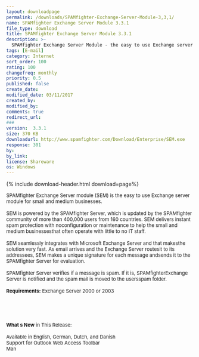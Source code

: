 ```yaml
---
layout: downloadpage
permalink: /downloads/SPAMfighter-Exchange-Server-Module-3,3,1/
name: SPAMfighter Exchange Server Module 3.3.1
file_type: download
title: SPAMfighter Exchange Server Module 3.3.1
description: >-
  SPAMfighter Exchange Server Module - the easy to use Exchange server module for small and medium businesses
tags: [E-mail]
category: Internet
sort_order: 100
rating: 100
changefreq: monthly
priority: 0.5
published: false
create_date:
modified_date: 03/11/2017
created_by:
modified_by:
comments: true
redirect_url:
###
version:  3.3.1
size: 370 KB
downloadurl: http://www.spamfighter.com/Download/Enterprise/SEM.exe
response: 301
by:
by_link:
license: Shareware
os: Windows
---
```


{% include download-header.html download=page%}

<p style="fix-download-text !important">
<p><font size="2"><p>SPAMfighter Exchange Server module (SEM) is the easy to use Exchange server module for small and medium businesses. <br />
<br />
SEM is powered by the SPAMfighter Server, which is updated by the SPAMfighter community of more than 400,000 users from 160 countries. SEM delivers instant spam protection with noconfiguration or maintenance to help the small and medium businessesthat often operate with little to no IT staff. <br />
<br />
SEM seamlessly integrates with Microsoft Exchange Server and that makesthe solution very fast. As email arrives and the Exchange Server routesit to its addressees, SEM makes a unique signature for each message andsends it to the SPAMfighter Server for evaluation.<br />
<br />
SPAMfighter Server verifies if a message is spam. If it is, SPAMfighterExchange Server is notified and the spam mail is moved to the usersspam folder.<br />
<br />
<span><strong>Requirements:</strong></span> Exchange Server 2000 or 2003</p>
<!-- google_ad_section_end -->
<p>&#160;</p>
<div class="celltext_big"><br />
<br />
<strong>What s New</strong> in This Release:<br />
<br />
Available in English, German, Dutch, and Danish <br />
Support for Outlook Web Access Toolbar <br />
Man</div></p></p>
